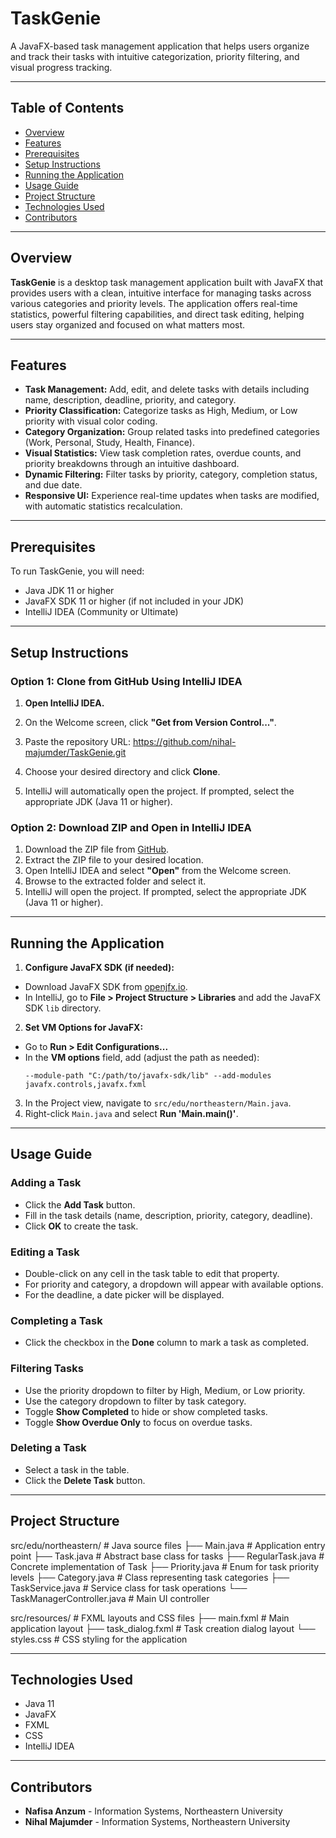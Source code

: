 # TaskGenie

A JavaFX-based task management application that helps users organize and track their tasks with intuitive categorization, priority filtering, and visual progress tracking.

---

## Table of Contents

- [Overview](#overview)
- [Features](#features)
- [Prerequisites](#prerequisites)
- [Setup Instructions](#setup-instructions)
- [Running the Application](#running-the-application)
- [Usage Guide](#usage-guide)
- [Project Structure](#project-structure)
- [Technologies Used](#technologies-used)
- [Contributors](#contributors)

---

## Overview

**TaskGenie** is a desktop task management application built with JavaFX that provides users with a clean, intuitive interface for managing tasks across various categories and priority levels. The application offers real-time statistics, powerful filtering capabilities, and direct task editing, helping users stay organized and focused on what matters most.

---

## Features

- **Task Management:** Add, edit, and delete tasks with details including name, description, deadline, priority, and category.
- **Priority Classification:** Categorize tasks as High, Medium, or Low priority with visual color coding.
- **Category Organization:** Group related tasks into predefined categories (Work, Personal, Study, Health, Finance).
- **Visual Statistics:** View task completion rates, overdue counts, and priority breakdowns through an intuitive dashboard.
- **Dynamic Filtering:** Filter tasks by priority, category, completion status, and due date.
- **Responsive UI:** Experience real-time updates when tasks are modified, with automatic statistics recalculation.

---

## Prerequisites

To run TaskGenie, you will need:

- Java JDK 11 or higher
- JavaFX SDK 11 or higher (if not included in your JDK)
- IntelliJ IDEA (Community or Ultimate)

---

## Setup Instructions

### Option 1: Clone from GitHub Using IntelliJ IDEA

1. **Open IntelliJ IDEA.**
2. On the Welcome screen, click **"Get from Version Control..."**.
3. Paste the repository URL: https://github.com/nihal-majumder/TaskGenie.git

4. Choose your desired directory and click **Clone**.
5. IntelliJ will automatically open the project. If prompted, select the appropriate JDK (Java 11 or higher).

### Option 2: Download ZIP and Open in IntelliJ IDEA

1. Download the ZIP file from [GitHub](https://github.com/nihal-majumder/TaskGenie).
2. Extract the ZIP file to your desired location.
3. Open IntelliJ IDEA and select **"Open"** from the Welcome screen.
4. Browse to the extracted folder and select it.
5. IntelliJ will open the project. If prompted, select the appropriate JDK (Java 11 or higher).

---

## Running the Application

1. **Configure JavaFX SDK (if needed):**
- Download JavaFX SDK from [openjfx.io](https://openjfx.io/).
- In IntelliJ, go to **File > Project Structure > Libraries** and add the JavaFX SDK `lib` directory.
2. **Set VM Options for JavaFX:**
- Go to **Run > Edit Configurations...**
- In the **VM options** field, add (adjust the path as needed):
  ```
  --module-path "C:/path/to/javafx-sdk/lib" --add-modules javafx.controls,javafx.fxml
  ```
3. In the Project view, navigate to `src/edu/northeastern/Main.java`.
4. Right-click `Main.java` and select **Run 'Main.main()'**.

---

## Usage Guide

### Adding a Task

- Click the **Add Task** button.
- Fill in the task details (name, description, priority, category, deadline).
- Click **OK** to create the task.

### Editing a Task

- Double-click on any cell in the task table to edit that property.
- For priority and category, a dropdown will appear with available options.
- For the deadline, a date picker will be displayed.

### Completing a Task

- Click the checkbox in the **Done** column to mark a task as completed.

### Filtering Tasks

- Use the priority dropdown to filter by High, Medium, or Low priority.
- Use the category dropdown to filter by task category.
- Toggle **Show Completed** to hide or show completed tasks.
- Toggle **Show Overdue Only** to focus on overdue tasks.

### Deleting a Task

- Select a task in the table.
- Click the **Delete Task** button.

---

## Project Structure

src/edu/northeastern/ # Java source files
├── Main.java # Application entry point
├── Task.java # Abstract base class for tasks
├── RegularTask.java # Concrete implementation of Task
├── Priority.java # Enum for task priority levels
├── Category.java # Class representing task categories
├── TaskService.java # Service class for task operations
└── TaskManagerController.java # Main UI controller

src/resources/ # FXML layouts and CSS files
├── main.fxml # Main application layout
├── task_dialog.fxml # Task creation dialog layout
└── styles.css # CSS styling for the application


---

## Technologies Used

- Java 11
- JavaFX
- FXML
- CSS
- IntelliJ IDEA

---

## Contributors

- **Nafisa Anzum** - Information Systems, Northeastern University
- **Nihal Majumder** - Information Systems, Northeastern University
